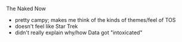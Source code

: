 The Naked Now

- pretty campy; makes me think of the kinds of themes/feel of TOS
- doesn't feel like Star Trek
- didn't really explain why/how Data got "intoxicated"
